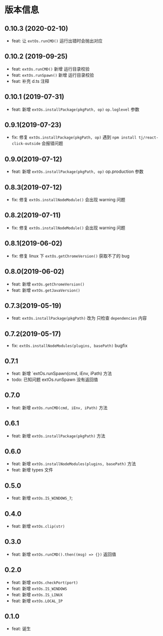 # 版本信息
## 0.10.3 (2020-02-10)
* feat: 让 `extOs.runCMD()` 运行出错时会抛出对应
## 0.10.2 (2019-09-25)
* feat: `extOs.runCMD()` 新增 运行目录校验
* feat: `extOs.runSpawn()` 新增 运行目录校验
* feat: 补充 d.ts 注释

## 0.10.1 (2019-07-31)
* feat: 新增 `extOs.installPackage(pkgPath, op)` `op.loglevel` 参数

## 0.9.1(2019-07-23)
* fix: 修复 `extOs.installPackage(pkgPath, op)` 遇到 `npm install tj/react-click-outside` 会报错问题

## 0.9.0(2019-07-12)
* feat: 新增 `extOs.installPackage(pkgPath, op)` op.production 参数

## 0.8.3(2019-07-12)
* fix: 修复 `extOs.installNodeModule()` 会出现 warning 问题

## 0.8.2(2019-07-11)
* fix: 修复 `extOs.installNodeModule()` 会出现 warning 问题

## 0.8.1(2019-06-02)
* fix: 修复 linux 下 `extOs.getChromeVersion()` 获取不了的 bug 

## 0.8.0(2019-06-02)
* feat: 新增 `extOs.getChromeVersion()` 
* feat: 新增 `extOs.getJavaVersion()` 

## 0.7.3(2019-05-19)
* feat: `extOs.installPackage(pkgPath)` 改为 只检查 `dependencies` 内容
## 0.7.2(2019-05-17)
* fix: `extOs.installNodeModules(plugins, basePath)` bugfix

## 0.7.1
* feat: 新增 `extOs.runSpawn(cmd, iEnv, iPath) 方法
* todo: 已知问题 extOs.runSpawn 没有返回值

## 0.7.0
* feat: 新增 `extOs.runCMD(cmd, iEnv, iPath)` 方法

## 0.6.1
* feat: 新增 `extOs.installPackage(pkgPath)` 方法

## 0.6.0
* feat: 新增 `extOs.installNodeModules(plugins, basePath)` 方法
* feat: 新增 types 文件

## 0.5.0
* feat: 新增 `extOs.IS_WINDOWS_7`;

## 0.4.0
* feat: 新增 `extOs.clip(str)`

## 0.3.0
* feat: 新增 `extOs.runCMD().then((msg) => {})` 返回值

## 0.2.0
* feat: 新增 `extOs.checkPort(port)`
* feat: 新增 `extOs.IS_WINDOWS`
* feat: 新增 `extOs.IS_LINUX`
* feat: 新增 `extOs.LOCAL_IP`

## 0.1.0
* feat: 诞生
